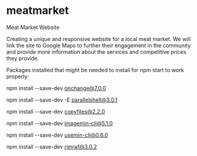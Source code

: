 # meatmarket
Meat Market Website

Creating a unique and responsive website for a local meat market. 
We will link the site to Google Maps to further their engagement in the community and provide more information about the services and competitive prices they provide. 


Packages installed that might be needed to install for npm start to work properly:

npm install --save-dev onchange@7.0.0

npm install --save-dev -E parallelshell@3.0.1

npm install --save-dev copyfiles@2.2.0

npm install --save-dev imagemin-cli@5.1.0

npm install --save-dev usemin-cli@0.6.0

npm install --save-dev rimraf@3.0.2
